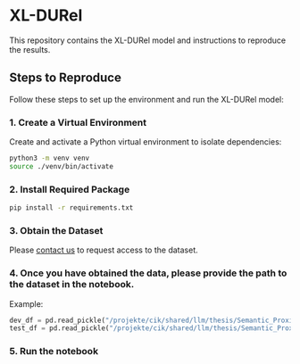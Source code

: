 # XL-DURel

This repository contains the XL-DURel model and instructions to reproduce the results.

## Steps to Reproduce

Follow these steps to set up the environment and run the XL-DURel model:

### 1. Create a Virtual Environment

Create and activate a Python virtual environment to isolate dependencies:

```bash
python3 -m venv venv
source ./venv/bin/activate 
```

### 2. Install Required Package

```bash
pip install -r requirements.txt
```

### 3. Obtain the Dataset

Please [contact us](https://www.ims.uni-stuttgart.de/institut/team/Schlechtweg/) to request access to the dataset.

### 4. Once you have obtained the data, please provide the path to the dataset in the notebook.

Example:
```python
dev_df = pd.read_pickle("/projekte/cik/shared/llm/thesis/Semantic_Proximity/data/comedi-wic-mclwic/dev.pkl")
test_df = pd.read_pickle("/projekte/cik/shared/llm/thesis/Semantic_Proximity/data/comedi-wic-mclwic/test.pkl")
```
### 5. Run the notebook
